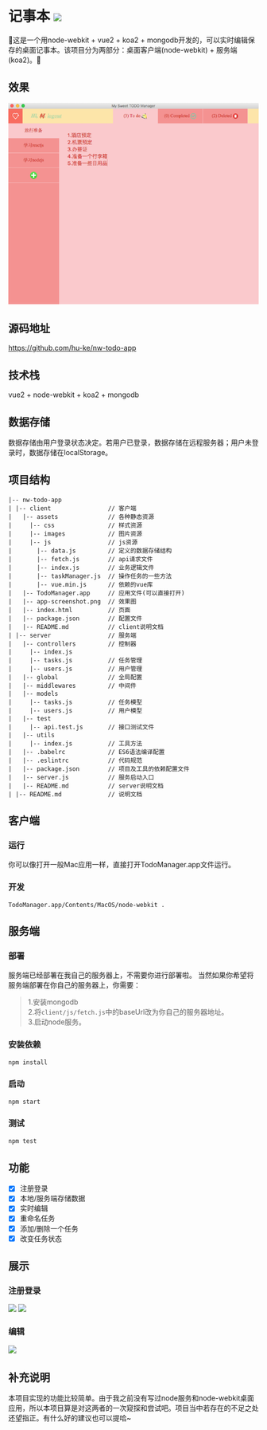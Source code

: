 # 记事本 ![](http://images.kenote.me/nw-images/logo.png)
🌲这是一个用node-webkit + vue2 + koa2 + mongodb开发的，可以实时编辑保存的桌面记事本。该项目分为两部分：桌面客户端(node-webkit) + 服务端(koa2)。🚀
## 效果
![](./client/app-screenshot.png)

## 源码地址
https://github.com/hu-ke/nw-todo-app

## 技术栈
vue2 + node-webkit + koa2 + mongodb

## 数据存储
数据存储由用户登录状态决定。若用户已登录，数据存储在远程服务器；用户未登录时，数据存储在localStorage。

## 项目结构
```
|-- nw-todo-app
| |-- client                // 客户端
|   |-- assets              // 各种静态资源 
|     |-- css               // 样式资源
|     |-- images            // 图片资源
|     |-- js                // js资源
|       |-- data.js         // 定义的数据存储结构
|       |-- fetch.js        // api请求文件
|       |-- index.js        // 业务逻辑文件
|       |-- taskManager.js  // 操作任务的一些方法
|       |-- vue.min.js      // 依赖的vue库
|   |-- TodoManager.app     // 应用文件(可以直接打开)
|   |-- app-screenshot.png  // 效果图
|   |-- index.html          // 页面
|   |-- package.json        // 配置文件
|   |-- README.md           // client说明文档
| |-- server                // 服务端
|   |-- controllers         // 控制器
|     |-- index.js
|     |-- tasks.js          // 任务管理
|     |-- users.js          // 用户管理
|   |-- global              // 全局配置
|   |-- middlewares         // 中间件
|   |-- models
|     |-- tasks.js          // 任务模型
|     |-- users.js          // 用户模型
|   |-- test
|     |-- api.test.js       // 接口测试文件
|   |-- utils
|     |-- index.js          // 工具方法
|   |-- .babelrc            // ES6语法编译配置
|   |-- .eslintrc           // 代码规范
|   |-- package.json        // 项目及工具的依赖配置文件
|   |-- server.js           // 服务启动入口
|   |-- README.md           // server说明文档
| |-- README.md             // 说明文档
```

## 客户端
### 运行
你可以像打开一般Mac应用一样，直接打开TodoManager.app文件运行。

### 开发
```
TodoManager.app/Contents/MacOS/node-webkit .
```

## 服务端
### 部署
服务端已经部署在我自己的服务器上，不需要你进行部署啦。
当然如果你希望将服务端部署在你自己的服务器上，你需要：
>1.安装mongodb <br/>
2.将`client/js/fetch.js`中的baseUrl改为你自己的服务器地址。<br/>
3.启动node服务。
### 安装依赖
```
npm install
```
### 启动
```
npm start
```
### 测试
```
npm test
```


## 功能
- [x] 注册登录
- [x] 本地/服务端存储数据
- [x] 实时编辑
- [x] 重命名任务
- [x] 添加/删除一个任务
- [x] 改变任务状态

## 展示
### 注册登录
![](http://images.kenote.me/nw-images/login.png)
![](http://images.kenote.me/nw-images/register.png)
### 编辑
![](http://images.kenote.me/nw-images/edit.png)

## 补充说明
本项目实现的功能比较简单。由于我之前没有写过node服务和node-webkit桌面应用，所以本项目算是对这两者的一次窥探和尝试吧。项目当中若存在的不足之处还望指正。有什么好的建议也可以提哈~



